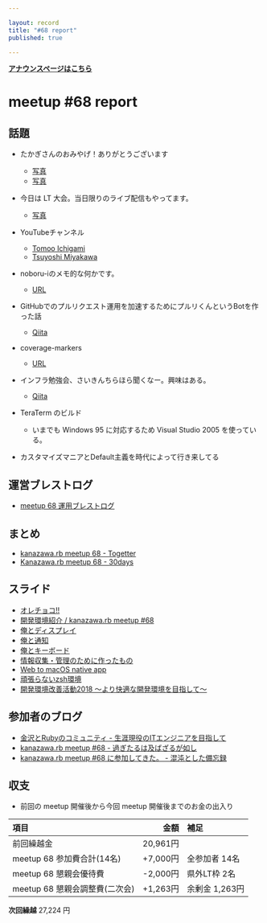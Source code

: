 ```yaml
---

layout: record
title: "#68 report"
published: true

---
```


<div style="text-align: left;"><a href="./"><strong>アナウンスページはこちら</strong></a></div>

# meetup #68 report

## 話題

* たかぎさんのおみやげ！ありがとうございます
  + [写真](https://twitter.com/cotton_desu/status/987536750670110722/photo/1)
  + [写真](https://twitter.com/Yukimitsu_Izawa/status/987542345762537473/photo/1)

* 今日は LT 大会。当日限りのライブ配信もやってます。
  + [写真](https://www.instagram.com/p/Bh0fl_thLBp/)

* YouTubeチャンネル
  + [Tomoo Ichigami](https://www.youtube.com/channel/UCyC7nvmqI5wSkwJGY-QmDnA)
  + [Tsuyoshi Miyakawa](https://www.youtube.com/channel/UCxwxboeqjpK2mzuTSrs6p8g)

* noboru-iのメモ的な何かです。
  + [URL](https://noboru-i.github.io/)

* GitHubでのプルリクエスト運用を加速するためにプルリくんというBotを作った話
  + [Qiita](https://qiita.com/kentaro_m/items/fc79511f463ff51b4d0f)

* coverage-markers
  + [URL](https://atom.io/packages/coverage-markers)

* インフラ勉強会、さいきんちらほら聞くなー。興味はある。
  + [Qiita](https://qiita.com/yutakakn/items/86a32f2a3798f31a5471)

* TeraTerm のビルド
  + いまでも Windows 95 に対応するため Visual Studio 2005 を使っている。

* カスタマイズマニアとDefault主義を時代によって行き来してる

## 運営ブレストログ

* [meetup 68 運用ブレストログ](https://github.com/kanazawarb/meetup/wiki/meetup-68-%E9%81%8B%E7%94%A8%E3%83%96%E3%83%AC%E3%82%B9%E3%83%88%E3%83%AD%E3%82%B0)

## まとめ

* [kanazawa.rb meetup 68 - Togetter](https://togetter.com/li/1220373)
* [Kanazawa.rb meetup 68 - 30days](http://30d.jp/kzrb/58)


## スライド

* [オレチョコ!!](https://speakerdeck.com/cottondesu/oretiyoko)
* [開発環境紹介 / kanazawa\.rb meetup \#68](https://speakerdeck.com/shiget84/kanazawa-dot-rb-meetup-number-68)
* [俺とディスプレイ](https://www.slideshare.net/pharaohkj/ss-94706208)
* [俺と通知](https://www.slideshare.net/pharaohkj/ss-94706192)
* [俺とキーボード](https://www.slideshare.net/pharaohkj/ss-94706229)
* [情報収集・管理のために作ったもの](https://gitpitch.com/noboru-i/slide/gh-pages?p=201804-kzrb)
* [Web to macOS native app](https://speakerdeck.com/kiyohara/web-to-macos-native-app)
* [頑張らないzsh環境](https://speakerdeck.com/cottondesu/wan-zhang-ranaizshhuan-jing)
* [開発環境改善活動2018 〜より快適な開発環境を目指して〜](https://speakerdeck.com/kentarom/kai-fa-huan-jing-gai-shan-huo-dong-2018-yorikuai-shi-nakai-fa-huan-jing-womu-zhi-site)

## 参加者のブログ

* [金沢とRubyのコミュニティ \- 生涯現役のITエンジニアを目指して](http://el.jibun.atmarkit.co.jp/yutakakn/2018/04/ruby.html)
* [kanazawa\.rb meetup \#68 \- 過ぎたるは及ばざるが如し](http://cotton-desu.hatenablog.com/entry/2018/04/22/224024)
* [kanazawa\.rb meetup \#68 に参加してきた。 \- 混沌とした備忘録](http://noboru.hatenablog.jp/entry/2018/04/23/230840)

## 収支

* 前回の meetup 開催後から今回 meetup 開催後までのお金の出入り

|項目                           |金額         |補足                                               |
|:------------------------------|------------:|:--------------------------------------------------|
| 前回繰越金                    |    20,961円 |                                                   |
| meetup 68 参加費合計(14名)    |   +7,000円 | 全参加者 14名                                        |
| meetup 68 懇親会優待費        |    -2,000円 | 県外LT枠 2名                                      |
| meetup 68 懇親会調整費(二次会)|      +1,263円 | 余剰金 1,263円                                    |

**次回繰越**  27,224 円
